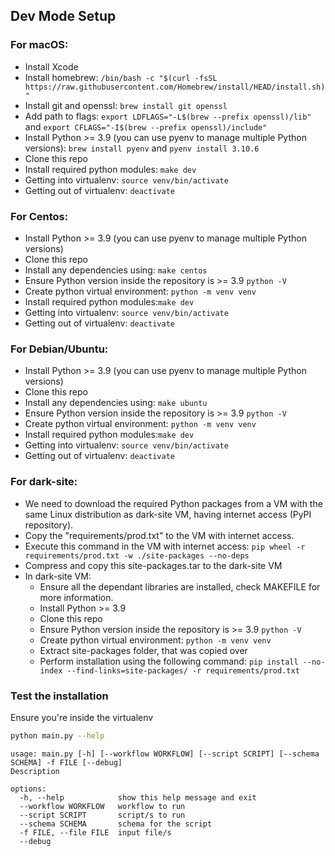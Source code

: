 ## Dev Mode Setup

### For macOS:

- Install Xcode
- Install homebrew: `/bin/bash -c "$(curl -fsSL https://raw.githubusercontent.com/Homebrew/install/HEAD/install.sh)"`
- Install git and openssl: `brew install git openssl`
- Add path to flags: `export LDFLAGS="-L$(brew --prefix openssl)/lib"`
  and `export CFLAGS="-I$(brew --prefix openssl)/include"`
- Install Python >= 3.9 (you can use pyenv to manage multiple Python versions): `brew install pyenv`
  and `pyenv install 3.10.6`
- Clone this repo
- Install required python modules: `make dev`
- Getting into virtualenv: `source venv/bin/activate`
- Getting out of virtualenv: `deactivate`

### For Centos:

- Install Python >= 3.9 (you can use pyenv to manage multiple Python versions)
- Clone this repo
- Install any dependencies using: `make centos`
- Ensure Python version inside the repository is >= 3.9 `python -V`
- Create python virtual environment: `python -m venv venv`
- Install required python modules:`make dev`
- Getting into virtualenv: `source venv/bin/activate`
- Getting out of virtualenv: `deactivate`

### For Debian/Ubuntu:

- Install Python >= 3.9 (you can use pyenv to manage multiple Python versions)
- Clone this repo
- Install any dependencies using: `make ubuntu`
- Ensure Python version inside the repository is >= 3.9 `python -V`
- Create python virtual environment: `python -m venv venv`
- Install required python modules:`make dev`
- Getting into virtualenv: `source venv/bin/activate`
- Getting out of virtualenv: `deactivate`

### For dark-site:

- We need to download the required Python packages from a VM with the same Linux distribution as dark-site VM, having
  internet access (PyPI repository).
- Copy the "requirements/prod.txt" to the VM with internet access.
- Execute this command in the VM with internet access: `pip wheel -r requirements/prod.txt -w ./site-packages --no-deps`
- Compress and copy this site-packages.tar to the dark-site VM
- In dark-site VM:
    - Ensure all the dependant libraries are installed, check MAKEFILE for more information.
    - Install Python >= 3.9
    - Clone this repo
    - Ensure Python version inside the repository is >= 3.9 `python -V`
    - Create python virtual environment: `python -m venv venv`
    - Extract site-packages folder, that was copied over
    - Perform installation using the following
      command: `pip install --no-index --find-links=site-packages/ -r requirements/prod.txt`

### Test the installation

Ensure you're inside the virtualenv

```sh
python main.py --help 
```

```
usage: main.py [-h] [--workflow WORKFLOW] [--script SCRIPT] [--schema SCHEMA] -f FILE [--debug]
Description

options:
  -h, --help            show this help message and exit
  --workflow WORKFLOW   workflow to run
  --script SCRIPT       script/s to run
  --schema SCHEMA       schema for the script
  -f FILE, --file FILE  input file/s
  --debug
```
